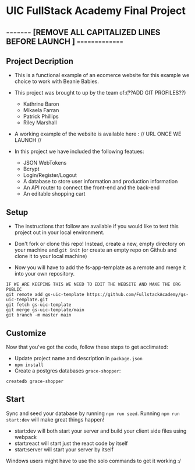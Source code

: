# UIC FullStack Academy Final Project

## ------- [REMOVE ALL CAPITALIZED LINES BEFORE LAUNCH ] -------------

## Project Decription
- This is a functional example of an ecomerce website for this example we choice to work with Beanie Babies.
   
- This project was brought to up by the team of:(??ADD GIT PROFILES??)
    - Kathrine Baron 
    - Mikaela Farran 
    - Patrick Phillips 
    - Riley Marshall

- A working example of the website is available here : // URL ONCE WE LAUNCH //

- In this project we have included the following featues:
  - JSON WebTokens
  - Bcrypt
  - Login/Register/Logout
  - A database to store user information and production information
  - An API router to connect the front-end and the back-end 
  - An editable shopping cart

## Setup
- The instructions that follow are available if you would like to test this project out in your local environment.

- Don't fork or clone this repo! Instead, create a new, empty
  directory on your machine and `git init` (or create an empty repo on
  Github and clone it to your local machine)

- Now you will have to add the fs-app-template as a remote and merge it into your own repository.



```
IF WE ARE KEEPING THIS WE NEED TO EDIT THE WEBSITE AND MAKE THE ORG PUBLIC
git remote add gs-uic-template https://github.com/FullstackAcademy/gs-uic-template.git
git fetch gs-uic-template
git merge gs-uic-template/main
git branch -m master main
```

## Customize

Now that you've got the code, follow these steps to get acclimated:

- Update project name and description in `package.json`
- `npm install`
- Create a postgres databases `grace-shopper`:

```
createdb grace-shopper
```

## Start

Sync and seed your database by running `npm run seed`. Running `npm run start:dev` will make great things happen!

- start:dev will both start your server and build your client side files using webpack
- start:react will start just the react code by itself
- start:server will start your server by itself

Windows users might have to use the solo commands to get it working :/
